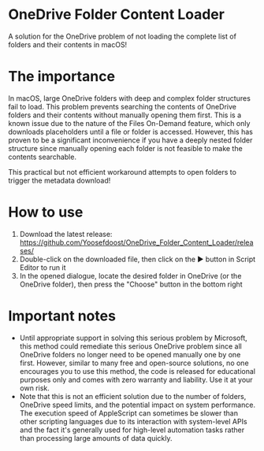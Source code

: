 # OneDrive Folder Content Loader
A solution for the OneDrive problem of not loading the complete list of folders and their contents in macOS!

# The importance
In macOS, large OneDrive folders with deep and complex folder structures fail to load. This problem prevents searching the contents of OneDrive folders and their contents without manually opening them first. This is a known issue due to the nature of the Files On-Demand feature, which only downloads placeholders until a file or folder is accessed. However, this has proven to be a significant inconvenience if you have a deeply nested folder structure since manually opening each folder is not feasible to make the contents searchable.

This practical but not efficient workaround attempts to open folders to trigger the metadata download!

# How to use
1. Download the latest release: https://github.com/Yoosefdoost/OneDrive_Folder_Content_Loader/releases/
2. Double-click on the downloaded file, then click on the ▶️ button in Script Editor to run it
3. In the opened dialogue, locate the desired folder in OneDrive (or the OneDrive folder), then press the "Choose" button in the bottom right
 
# Important notes
- Until appropriate support in solving this serious problem by Microsoft, this method could remediate this serious OneDrive problem since all OneDrive folders no longer need to be opened manually one by one first. However, similar to many free and open-source solutions, no one encourages you to use this method, the code is released for educational purposes only and comes with zero warranty and liability. Use it at your own risk.
- Note that this is not an efficient solution due to the number of folders, OneDrive speed limits, and the potential impact on system performance. The execution speed of AppleScript can sometimes be slower than other scripting languages due to its interaction with system-level APIs and the fact it's generally used for high-level automation tasks rather than processing large amounts of data quickly.




